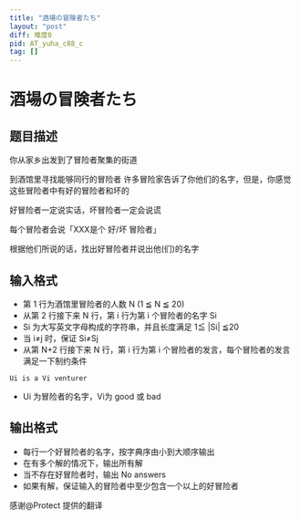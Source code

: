 ```yaml
---
title: "酒場の冒険者たち"
layout: "post"
diff: 难度0
pid: AT_yuha_c88_c
tag: []
---
```


# 酒場の冒険者たち

## 题目描述

你从家乡出发到了冒险者聚集的街道

到酒馆里寻找能够同行的冒险者
许多冒险家告诉了你他们的名字，但是，你感觉这些冒险者中有好的冒险者和坏的

好冒险者一定说实话，坏冒险者一定会说谎

每个冒险者会说「XXX是个 好/坏 冒险者」

根据他们所说的话，找出好冒险者并说出他(们)的名字

## 输入格式

- 第 1 行为酒馆里冒险者的人数 N (1 ≦ N ≦ 20)
- 从第 2 行接下来 N 行，第 i 行为第 i 个冒险者的名字 Si
- Si 为大写英文字母构成的字符串，并且长度满足 1≦ |Si| ≦20
- 当 i≠j 时，保证 Si≠Sj
- 从第 N+2 行接下来 N 行，第 i 行为第 i 个冒险者的发言，每个冒险者的发言满足一下制约条件
```
Ui is a Vi venturer
```
- Ui 为冒险者的名字，Vi为 good 或 bad

## 输出格式

- 每行一个好冒险者的名字，按字典序由小到大顺序输出
- 在有多个解的情况下，输出所有解
- 当不存在好冒险者时，输出 No answers
- 如果有解，保证输入的冒险者中至少包含一个以上的好冒险者

感谢@Protect 提供的翻译

